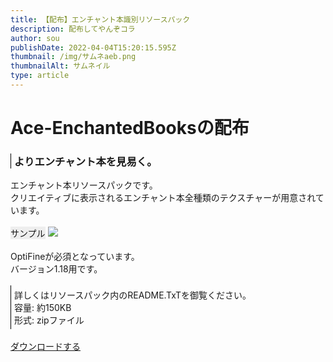 ```yaml
---
title: 【配布】エンチャント本識別リソースパック
description: 配布してやんぞコラ
author: sou
publishDate: 2022-04-04T15:20:15.595Z
thumbnail: /img/サムネaeb.png
thumbnailAlt: サムネイル
type: article
---
```

<style>
.quote {
    border-left: thin solid #000000;
}
.margin_txt {
    margin: 5px;
}
.quote_n {
    border-left: thin solid #000000;
    padding: 5px;
}
.GRAY_BG {
    background-color: #EEE;
    display: inline-block;
}
</style>
<h1>Ace-EnchantedBooksの配布</h1>
<div class="quote">
    <div class="margin_txt">
        <h3>
            よりエンチャント本を見易く。
        </h3>
    </div>
</div>
エンチャント本リソースパックです。<br>
クリエイティブに表示されるエンチャント本全種類のテクスチャーが用意されています。
<br><br>
<div class="GRAY_BG">サンプル</div>
<img src="/img/AEBS.png">
<br><br>
OptiFineが必須となっています。<br>
バージョン1.18用です。<br><br>
<div class="quote_n">
    詳しくはリソースパック内のREADME.TxTを御覧ください。<br>
    容量: 約150KB<br>
    形式: zipファイル
</div>
<br>
<a class="btn btn-primary rounded-pill px-5" href="/img/AEB.zip" download>ダウンロードする</a>